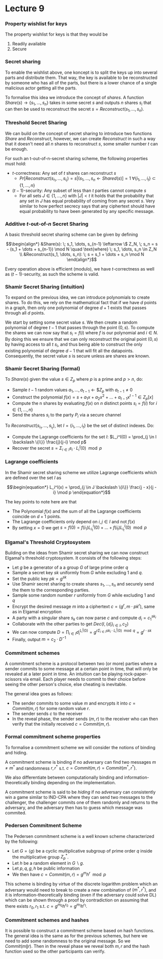 # Lecture 9

### Property wishlist for keys
The property wishlist for keys is that they would be 
1. Readily available
2. Secure

### Secret sharing
To enable the wishlist above, one koncept is to split the keys up into several parts and distribute them. That way, the key is available to be reconstructed by someone who has all of the parts, but there is a lower chance of a single malicious actor getting all the parts. 

To formalise this idea we introduce the concept of _shares_. A function $`Share(s) \rightarrow \{s_1, \dots, s_n \}`$ takes in some secret $s$ and outputs $n$ shares $`s_i`$ that can then be used to reconstruct the secret $`s = Reconstruct(s_1, \dots, s_n)`$. 

### Threshold Secret Sharing
We can build on the concept of secret sharing to introduce two functions $Share$ and $Reconstruct$, however, we can create $Reconstruct$ in such a way that it doesn't need all $n$ shares to reconstruct $s$, some smaller number $t$ can be enough. 

For such an t-out-of-n-secret sharing scheme, the following properties must hold:

- $t$-correctness: Any set of $t$ shares can reconstruct $s$
  - $`Pr[Reconstruct(s_{i_1}, \dots, s_{i_t}) = s | (s_1, \dots, s_n \leftarrow Shared(s)] = 1 \; \forall \{ i_1, \dots , i_t\} \subset \{1, \dots, n\}`$
- $(t-1)$-security: Any subset of less than $t$ parties cannot compute $s$
  - For all sets $`J \in \{ 1,\dots, n \}`$ with $|J| < t$ it holds that the probability that any set in $J$ has equal probability of coming from any secret $s$. Very similar to how perfect secrecy says that any ciphertext should have equal probability to have been generated by any specific message. 

### Additive $t$-out-of-$n$ Secret Sharing
A basic threshold secret sharing scheme can be given by defining
```math
\begin{align*}
    &Share(s): \; s_1, \dots, s_{n-1} \leftarrow \$ Z_N, \; s_n = s - (s_1 + \dots + s_{n-1}) \mod N \quad \text{where} \; s_1, \dots, s_n \in Z_N \\
    &Reconstruct(s_1, \dots, s_n): \; s = s_1 + \dots + s_n \mod N
\end{align*}
```
Every operation above is efficient (modulo), we have $t$-correctness as well as $(t-1)$-security, as such the scheme is valid. 

### Shamir Secret Sharing (intuition)
To expand on the previous idea, we can introduce polynomials to create shares. To do this, we rely on the mathematical fact that if we have $d$ points in a graph, then only one polynomial of degree $d+1$ exists that passes through all $d$ points. 

We start by setting some secret value $s$. We then create a random polynomial of degree $t-1$ that passes through the point $(0,s)$. To compute the shares we can now say that $`s_i = f(i)`$ where $f$ is our polynomial and $i \in N$. By doing this we ensure that we can only reconstruct the original point $(0,s)$ by having access to all $t$ $`s_i`$, and thus being able to construct the only existing polynomial of degree $d-1$ that will fit all the datapoints. Consequently, the secret value $s$ is secure unless are shares are known. 

### Shamir Secret Sharing (formal)
To $Share(s)$ given the value $`s \in Z_p`$ where $p$ is a prime and $p>n$, do:
- Sample $t-1$ random values $`a_1, \dots, a_{t-1} \leftarrow \$Z_p`$ with $`a_{t-1} \neq 0`$
- Construct the polynomial $`f(x) = s + a_1 x + a_2 x^2 + \dots + a_{t-1} x^{t-1} \in Z_p [x]`$
- Compute the n shares by evaluating $f(x)$ on $n$ distinct points $`s_i = f(i)`$ for $`i \in \{1, \dots , n\}`$
- Send the shares $`s_i`$ to the party $`P_i`$ via a secure channel

To $`Reconstruct(s_{i_1}, \dots, s_{i_t})`$, let $`I = \{i_1, \dots, i_t\}`$ be the set of distinct indexes. Do:
- Compute the Lagrange coefficients for the set $I$: $`L_i^I(0) = \prod_{j \in I \backslash \{i\}} \frac{j}{j-i} \mod p`$
- Recover the secret $`s = \Sigma_{i \in I} s_i \cdot L_i^I(0) \mod p`$

### Lagrange coefficients
In the Shamir secret sharing scheme we utilize Lagrange coefficients which are defined over the set $I$ as
```math
\begin{equation*}
    L_i^I(x) = \prod_{j \in J \backslash \{i\}} \frac{j - x}{j - i} \mod p
\end{equation*}
```
The key points to note here are that 
- The Polynomial $f(x)$ and the sum of all the Lagrange coefficients coincide on $d+1$ points.
- The Lagrange coefficients only depend on $i,j \in I$ and not $f(x)$
- By setting $x = 0$ we get $`s = f(0) = f(i_1)L_{i_1}^I(0) + \dots + f(i_t) L_{i_t}^I(0) \mod p`$

### Elgamal's Threshold Cryptosystem
Building on the ideas from Shamir secret sharing we can now construct Elgamal's threshold cryptosystem. It consists of the following steps:

- Let $g$ be a generator of a a group $G$ of large prime order $q$
- Sample a secret key $sk$ uniformly from $G$ while excluding 1 and $q$.
- Set the public key $`pk = g^{sk}`$
- Use Shamir secret sharing to create shares $`s_1, \dots, s_n`$ and securely send the them to the corresponding parties.
- Sample some random number $r$ uniformly from $G$ while excluding $1$ and $q$
- Encrypt the desired message $m$ into a ciphertext $`c = (g^r, m \cdot pk^r)`$, same as in Elgamal encryption
- A party with a singular share $`s_k`$ can now parse $c$ and compute $`d_i = c_1^{sk_i}`$
- Collaborate with the other parties to get $`Dec(I, \{d_i\}_{i \in I}, c_2)`$
- We can now compute $`D = \prod_{i \in I} d_i^{L_i^I (0)} = g^{r \Sigma_{i \in I} sk_i \cdot L_i^I(0) \mod q} = g^{r \cdot sk}`$
- Finally, output $`m = c_2 \cdot D^{-1}`$


### Commitment schemes
A commitment scheme is a protocol between two (or more) parties where a sender commits to some message at a certain point in time, that will only be revealed at a later point in time. An intuition can be playing rock-paper-scissors via email. Each player needs to commit to their choice before seeing the other person's choice, else cheating is inevitable. 

The general idea goes as follows: 
- The sender commits to some value $m$ and encrypts it into $c = Commit(m, r)$ for some random value $r$.
- The sender sends $c$ to the receiver
- In the reveal phase, the sender sends $(m,r)$ to the receiver who can then verify that the initially received $c = Commit(m,r)$. 

### Formal commitment scheme properties
To formalise a commitment scheme we will consider the notions of binding and hiding. 

A commitment scheme is binding if no adversary can find two messages $`m \neq m^*`$ and randomness $`r,r^*`$ s.t. $`c = Commit(m,r) = Commit(m^*, r^*)`$.

We also differentiate between computationally binding and information-theoretically binding depending on the implementation.

A commitment scheme is said to be _hiding_ if no adversary can consistently win a game similar to IND-CPA where they can send two messages to the challenger, the challenger commits one of them randomly and returns to the adversary, and the adversary then has to guess which message was commited. 

### Pedersen Commitment Scheme
The Pedersen commitment scheme is a well known scheme characterized by the following:

- Let $G = \langle g \rangle$ be a cyclic multiplicative subgroup of prime order $q$ inside the multiplicative group $`Z_p^*`$. 
- Let $h$ be a random element in $G \backslash g$. 
- Let $p,q,g,h$ be public information
- We then have $`c = Commit(m,r) = g^m h^r \mod p`$

This scheme is binding by virtue of the discrete logarithm problem which an adversary would need to break to create a new combination of $`(m^*,r^*)`$, and it is information-theoretically binding (even if the adversary could solve DL) which can be shown through a proof by contradiction on assuming that there exists $`r_0, r_1`$ s.t. $`c = g^{m_0} h^{r_0} = g^{m_1} h^{r_1}`$.

### Commitment schemes and hashes
It is possible to construct a commitment scheme based on hash functions. The general idea is the same as for the previous schemes, but here we need to add some randomness to the original message. So we $Commit(m \| r)$. Then in the reveal phase we reveal both $m,r$ and the hash function used so the other participants can verify.

